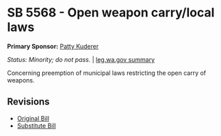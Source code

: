 # SB 5568 - Open weapon carry/local laws
**Primary Sponsor:** [Patty Kuderer](/person/leg/patty.kuderer.md)

*Status: Minority; do not pass.* | [leg.wa.gov summary](https://app.leg.wa.gov/billsummary?BillNumber=5568&Year=2021)

Concerning preemption of municipal laws restricting the open carry of weapons.

## Revisions
* [Original Bill](1/)
* [Substitute Bill](S/)
